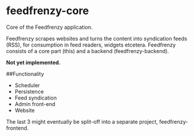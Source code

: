 # feedfrenzy-core
Core of the Feedfrenzy application.

Feedfrenzy scrapes websites and turns the content into syndication feeds (RSS), for consumption in feed readers, widgets etcetera. Feedfrenzy consists of a core part (this) and a backend (feedfrenzy-backend).

**Not yet implemented.**

##Functionality
* Scheduler  
* Persistence
* Feed syndication
* Admin front-end
* Website

The last 3 might eventually be split-off into a separate project, feedfrenzy-frontend.
